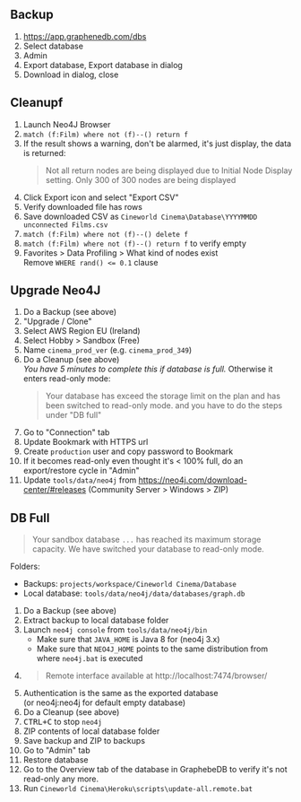 ## Backup
1. https://app.graphenedb.com/dbs
1. Select database
1. Admin
1. Export database, Export database in dialog
1. Download in dialog, close

## Cleanupf
1. Launch Neo4J Browser
1. `match (f:Film) where not (f)--() return f`
1. If the result shows a warning, don't be alarmed, it's just display, the data is returned:  
    > Not all return nodes are being displayed due to Initial Node Display setting. Only 300 of 300 nodes are being displayed
1. Click Export icon and select "Export CSV"
1. Verify downloaded file has rows
1. Save downloaded CSV as `Cineworld Cinema\Database\YYYYMMDD unconnected Films.csv`
1. `match (f:Film) where not (f)--() delete f`
1. `match (f:Film) where not (f)--() return f` to verify empty
1. Favorites > Data Profiling > What kind of nodes exist  
   Remove `WHERE rand() <= 0.1` clause

## Upgrade Neo4J
1. Do a Backup (see above)
1. "Upgrade / Clone"
1. Select AWS Region EU (Ireland)
1. Select Hobby > Sandbox (Free)
1. Name `cinema_prod_ver` (e.g. `cinema_prod_349`)
1. Do a Cleanup (see above)  
   *You have 5 minutes to complete this if database is full.* Otherwise it enters read-only mode:  
   > Your database has exceed the storage limit on the plan and has been switched to read-only mode.
   and you have to do the steps under "DB full"
1. Go to "Connection" tab
1. Update Bookmark with HTTPS url
1. Create `production` user and copy password to Bookmark
1. If it becomes read-only even thought it's < 100% full, do an export/restore cycle in "Admin"
1. Update `tools/data/neo4j` from https://neo4j.com/download-center/#releases (Community Server > Windows > ZIP)

## DB Full
> Your sandbox database `...` has reached its maximum storage capacity.
We have switched your database to read-only mode.

Folders:
 * Backups: `projects/workspace/Cineworld Cinema/Database`
 * Local database: `tools/data/neo4j/data/databases/graph.db`

1. Do a Backup (see above)
1. Extract backup to local database folder
1. Launch `neo4j console` from `tools/data/neo4j/bin`
   * Make sure that `JAVA_HOME` is Java 8 for (neo4j 3.x)
   * Make sure that `NEO4J_HOME` points to the same distribution from where `neo4j.bat` is executed
1. > Remote interface available at http://localhost:7474/browser/
1. Authentication is the same as the exported database  
   (or neo4j:neo4j for default empty database)
1. Do a Cleanup (see above)
1. <kbd>CTRL+C</kbd> to stop `neo4j`
1. ZIP contents of local database folder
1. Save backup and ZIP to backups
1. Go to "Admin" tab
1. Restore database
1. Go to the Overview tab of the database in GraphebeDB to verify it's not read-only any more.
1. Run `Cineworld Cinema\Heroku\scripts\update-all.remote.bat`

